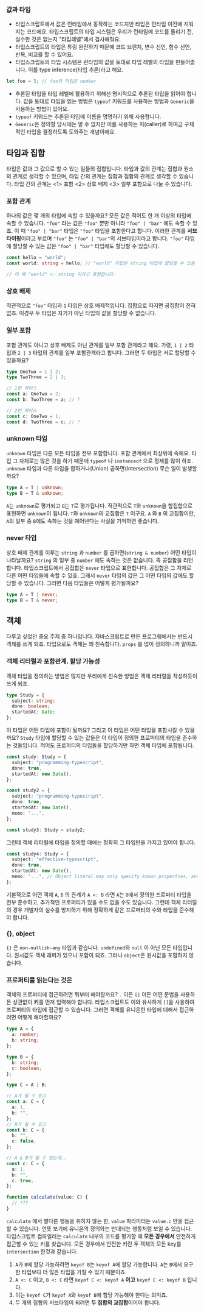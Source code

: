 ### 값과 타입

- 타입스크립트에서 값은 런타임에서 동작하는 코드지만 타입은 런타임 이전에 지워지는 코드에요. 타입스크립트의 타입 시스템은 우리가 런타임에 코드를 돌리기 전, 실수한 것은 없는지 "타입레벨"에서 검사해줘요.
- 타입스크립트의 타입은 튜링 완전하기 때문에 코드 브랜치, 변수 선언, 함수 선언, 반복, 비교를 할 수 있어요.
- 타입스크립트의 타입 시스템은 런타임의 값을 토대로 타입 레벨의 타입을 만들어줍니다. 이를 type inference(타입 추론)라고 해요.

```ts
let foo = 5; // foo의 타입은 number
```

- 추론된 타입을 타입 레벨에 활용하기 위해선 명시적으로 추론된 타입을 읽어야 합니다. 값을 토대로 타입을 읽는 방법은 `typeof` 키워드를 사용하는 방법과 `Generic`을 사용하는 방법이 있어요.
- `typeof` 키워드는 추론된 타입에 이름을 명명하기 위해 사용합니다.
- `Generic`은 정의할 당시에는 알 수 없지만 이를 사용하는 처(caller)로 하여금 구체적인 타입을 결정하도록 도와주는 개념이에요.

## 타입과 집합

타입은 값과 그 값으로 할 수 있는 일들의 집합입니다. 타입과 값의 관계는 집합과 원소의 관계로 생각할 수 있으며, 타입 간의 관계는 집합과 집합의 관계로 생각할 수 있습니다. 타입 간의 관계는 <1> 포함 <2> 상호 배제 <3> 일부 포함으로 나눌 수 있습니다.

### 포함 관계

하나의 값은 몇 개의 타입에 속할 수 있을까요? 모든 값은 적어도 한 개 이상의 타입에 속할 수 있습니다. `"foo"` 라는 값은 `"foo"` 뿐만 아니라 `"foo" | "bar"` 에도 속할 수 있죠. 이 때 `"foo" | "bar"` 타입은 `"foo"` 타입을 포함한다고 합니다. 이러한 관계를 **서브타이핑**이라고 부르며 `"foo"` 는 `"foo" | "bar"`의 서브타입이라고 합니다. `"foo"` 타입에 할당할 수 있는 값은 `"foo" | "bar"` 타입에도 할당할 수 있습니다.

```ts
const hello = "world";
const world: string = hello; // "world" 타입은 string 타입에 할당할 수 있음

// 이 때 "world" <: string 이라고 표현합니다.
```

### 상호 배제

직관적으로 `"foo"` 타입과 `1` 타입은 상호 배제적입니다. 집합으로 따지면 공집합이 전혀 없죠. 이경우 두 타입은 자기가 아닌 타입의 값을 할당할 수 없습니다.

### 일부 포함

포함 관계도 아니고 상호 배제도 아닌 관계를 일부 포함 관계라고 해요. 가령, `1 | 2` 타입과 `2 | 3` 타입의 관계를 일부 포함관계라고 합니다. 그러면 두 타입은 서로 할당할 수 있을까요?

```ts
type OneTwo = 1 | 2;
type TwoThree = 2 | 3;

// 1번 케이스
const a: OneTwo = 2;
const b: TwoThree = a; // ?

// 2번 케이스
const c: OneTwo = 1;
const d: TwoThree = c; // ?
```

### unknown 타입

`unknown` 타입은 다른 모든 타입을 전부 포함합니다. 포함 관계에서 최상위에 속해요. 타입 그 자체로는 많은 것을 하기 때문에 `typeof` 나 `instanceof` 으로 정제를 많이 하죠. `unknown` 타입과 다른 타입을 합하거나(Union) 곱하면(Intersection) 무슨 일이 발생할까요?

```ts
type A = T | unknown;
type B = T & unknown;
```

`A`는 `unknown`로 평가되고 `B`는 `T`로 평가됩니다. 직관적으로 `T`와 `unknown`을 합집합으로 표현하면 `unknown`이 됩니다. `T`와 `unknown`의 교집합은 `T` 이구요. `A` 와 `B` 의 교집합이란, `A`의 일부 중 `B`에도 속하는 것을 뗴어낸다는 사실을 기억하면 좋습니다.

### never 타입

상호 배제 관계를 이루는 `string` 과 `number` 를 곱하면(`string & number`) 어떤 타입이 나타날까요? `string` 의 일부 중 `number` 에도 속하는 것은 없습니다. 즉 공집합을 리턴합니다. 타입스크립트에서 공집합은 `never` 타입으로 표현합니다. 공집합은 그 자체로 다른 어떤 타입들에 속할 수 있죠. 그래서 `never` 타입의 값은 그 어떤 타입의 값에도 할당할 수 있습니다. 그러면 다음 타입들은 어떻게 평가될까요?

```ts
type A = T | never;
type B = T & never;
```

## 객체

다루고 싶었던 중요 주제 중 하나입니다. 자바스크립트로 만든 프로그램에서는 반드시 객체를 쓰게 되죠. 타입으로도 객체는 꽤 친숙합니다. `props` 를 많이 정의하니까 말이죠.

### 객체 리터럴과 포함관계. 할당 가능성

객체 타입을 정의하는 방법은 많지만 우리에게 친숙한 방법은 객체 리터럴을 작성하듯이 쓰게 되죠.

```ts
type Study = {
  subject: string;
  done: boolean;
  startedAt: Date;
};
```

이 타입은 어떤 타입에 포함이 될까요? 그리고 이 타입은 어떤 타입을 포함시킬 수 있을까요? `Study` 타입에 할당할 수 있는 값들은 이 타입이 정의한 프로퍼티의 타입을 준수하는 것들입니다. 적어도 프로퍼티의 타입들을 할당하기만 하면 객체 타입에 포함됩니다.

```ts
const study: Study = {
  subject: "programming-typescript",
  done: true,
  startedAt: new Date(),
};

const study2 = {
  subject: "programming-typescript",
  done: true,
  startedAt: new Date(),
  memo: "...",
};

const study3: Study = study2;
```

그런데 객체 리터럴에 타입을 정의할 때에는 정확히 그 타입만을 가지고 있어야 합니다.

```ts
const study4: Study = {
  subject: "effective-typescript",
  done: true,
  startedAt: new Date(),
  memo: "...", // Object literal may only specify known properties, and 'memo' does not exist in type 'Study'.(2353)
};
```

기본적으로 어떤 객체 `A`, `B` 의 관계가 `A <: B` 라면 `A`는 `B`에서 정의한 프로퍼티 타입을 전부 준수하고, 추가적인 프로퍼티가 있을 수도 없을 수도 있습니다. 그런데 객체 리터럴의 경우 개발자의 실수를 방지하기 위해 정확하게 같은 프로퍼티의 수와 타입을 준수해야 합니다.

### {}, object

`{}` 은 `non-nullish-any` 타입과 같습니다. `undefined`와 `null` 이 아닌 모든 타입입니다. 원시값도 객체 래퍼가 있으니 포함이 되죠. 그러나 `object`은 원시값을 포함하지 않습니다.

### 프로퍼티를 읽는다는 것은

객체의 프로퍼티에 접근하려면 뭐부터 해야할까요? `.` 이든 `[]` 이든 어떤 문법을 사용하든 상관없이 **키**를 먼저 입력해야 합니다. 타입스크립트도 이와 유사하게 `[]`을 사용하여 프로퍼티의 타입에 접근할 수 있습니다. 그러면 객체를 유니온한 타입에 대해서 접근하려면 어떻게 해야할까요?

```ts
type A = {
  a: number;
  b: string;
};

type B = {
  b: string;
  c: boolean;
};

type C = A | B;

// A가 될 수 있고
const a: C = {
  a: 1,
  b: "",
};
// B가 될 수 있고
const b: C = {
  b: "",
  c: false,
};

// A & B가 될 수 있는데..
const c: C = {
  a: 1,
  b: "",
  c: true,
};

function calculate(value: C) {
  // ???
}
```

`calculate` 에서 별다른 행동을 취하지 않는 한, `value` 파라미터는 `value.c` 만을 접근할 수 있습니다. 언뜻 보기에 유니온의 정의와는 반대되는 행동처럼 보일 수 있습니다. 타입스크립트 컴파일러는 `calculate` 내부의 코드를 평가할 때 **모든 경우에서** 안전하게 접근할 수 있는 키를 찾습니다. 모든 경우에서 안전한 키란 두 객체의 모든 key를 `intersection` 한것과 같습니다.

1. `A`가 `B`에 할당 가능하려면 `keyof B`는 `keyof A`에 할당 가능합니다. `A`는 `B`에서 요구한 타입보다 더 많은 타입을 가질 수 있기 때문이죠.
2. `A <: C` 이고, `B <: C` 라면 `keyof C <: keyof A` **이고** `keyof C <: keyof B` 입니다.
3. 이는 `keyof C`가 `keyof A`와 `keyof B`에 할당 가능해야 한다는 의미죠.
4. 두 개의 집합의 서브타입이 되려면 **두 집합의 교집합**이어야 합니다.
